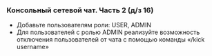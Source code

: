 ### Консольный сетевой чат. Часть 2 (д/з 16)
* Добавьте пользователям роли: USER, ADMIN
* Для пользователей с ролью ADMIN реализуйте возможность отключения пользователей от чата с помощью команды «/kick username»